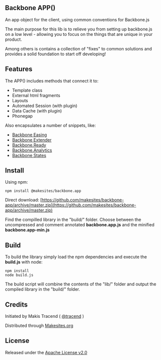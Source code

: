 ## Backbone APP()

An app object for the client, using common conventions for Backbone.js

The main purpose for this lib is to relieve you from setting up backbone.js on a  low level - allowing you to focus on the things that are unique in your product.

Among others is contains a collection of "fixes" to common solutions and provides a solid foundation to start off developing!


## Features

The APP() includes methods that connect it to:

* Template class
* External html fragments
* Layouts
* Automated Session (with plugin)
* Data Cache (with plugin)
* Phonegap

Also encapsulates a number of snippets, like:

* [Backbone Easing](https://github.com/makesites/backbone-easing)
* [Backbone Extender](https://gist.github.com/tracend/5425415)
* [Backbone.Ready](https://gist.github.com/tracend/5617079)
* [Backbone.Analytics](https://github.com/kendagriff/backbone.analytics)
* [Backbone States](https://github.com/makesites/backbone-states)


## Install

Using npm:

```
npm install @makesites/backbone.app
```

Direct download:  [https://github.com/makesites/backbone-app/archive/master.zip](https://github.com/makesites/backbone-app/archive/master.zip)

Find the compilled library in the "build/" folder. Choose between the uncompressed and comment annotated **backbone.app.js** and the minified **backbone.app-min.js**


## Build

To build the library simply load the npm dependencies and execute the **build.js** with node:
```
npm install
node build.js
```

The build script will combine the contents of the "lib/" folder and output the compiled library in the "build/" folder.


## Credits

Initiated by Makis Tracend ( [@tracend](http://github.com/tracend) )

Distributed through [Makesites.org](http://makesites.org/)


## License

Released under the [Apache License v2.0](http://www.makesites.org/licenses/APACHE-2.0)
